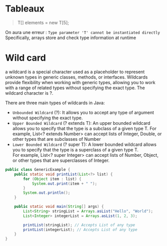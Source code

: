 # Tableaux
>T[] elements = new T[5]; 

On aura une erreur : `Type parameter 'T' cannot be instantiated directly ` 
Specifically, arrays store and check type information at runtime

# Wild card   
a wildcard is a special character used as a placeholder to represent unknown types in generic classes, methods, or 
interfaces. Wildcards provide flexibility when working with generic types, allowing you to work with a range 
of related types without specifying the exact type. The wildcard character is ?.

There are three main types of wildcards in Java:

- `Unbounded Wildcard` (?): It allows you to accept any type of argument without specifying the exact type.
- `Upper Bounded Wildcard` (? extends T): An upper bounded wildcard allows you to specify that the type is a 
subclass of a given type T.
  For example, List<? extends Number> can accept lists of Integer, Double, 
  or other types that are subclasses of Number
- `Lower Bounded Wildcard` (? super T): A lower bounded wildcard allows you to specify that the type is a superclass of
a given type T.  
For example, List<? super Integer> can accept lists of Number, Object, or other types that are superclasses of Integer.


```java
public class GenericExample {
    public static void printList(List<?> list) {
        for (Object item : list) {
            System.out.print(item + " ");
        }
        System.out.println();
    }

    public static void main(String[] args) {
        List<String> stringList = Arrays.asList("Hello", "World");
        List<Integer> integerList = Arrays.asList(1, 2, 3);

        printList(stringList); // Accepts List of any type
        printList(integerList); // Accepts List of any type
    }
}
```

